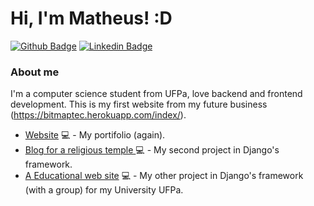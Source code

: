 # Hi, I'm Matheus! :D

[![Github Badge](https://img.shields.io/badge/-Github-000?style=flat-square&logo=Github&logoColor=white&link=https://github.com/fagnerpsantos)](https://github.com/nolovedeepdev)
[![Linkedin Badge](https://img.shields.io/badge/-LinkedIn-blue?style=flat-square&logo=Linkedin&logoColor=white&link=https://www.linkedin.com/in/matheus-castro-1b8961190/)](https://www.linkedin.com/in/matheus-castro-1b8961190/)

### About me
I'm a computer science student from UFPa, love backend and frontend development. This is my first website from my future business (https://bitmaptec.herokuapp.com/index/).

- [Website](https://bitmaptec.herokuapp.com/index/) 💻 - My portifolio (again).
- [Blog for a religious temple ](https://ileaseiyaogunte.herokuapp.com/index/) 💻 - My second project in Django's framework.
- [A Educational web site](http://codeedu.herokuapp.com/index.html/) 💻 - My other project in Django's framework (with a group) for my University UFPa.
